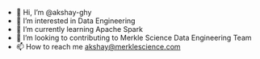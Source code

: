 - 👋 Hi, I’m @akshay-ghy
- 👀 I’m interested in Data Engineering
- 🌱 I’m currently learning Apache Spark
- 💞️ I’m looking to contributing to Merkle Science Data Engineering Team
- 📫 How to reach me akshay@merklescience.com

<!---
akshay-ghy/akshay-ghy is a ✨ special ✨ repository because its `README.md` (this file) appears on your GitHub profile.
You can click the Preview link to take a look at your changes.
--->
